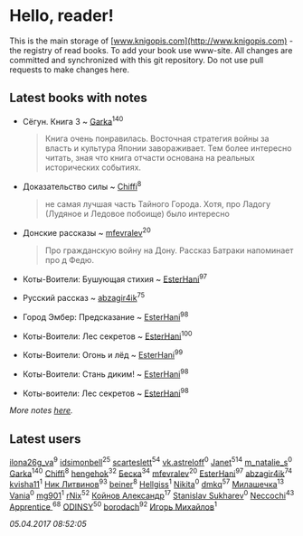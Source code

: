 # Hello, reader!
This is the main storage of [www.knigopis.com](http://www.knigopis.com) - the registry of read books.
To add your book use www-site. All changes are committed and synchronized with this git repository.
Do not use pull requests to make changes here.


## Latest books with notes
* Сёгун. Книга 3 ~ [Garka](users/115/115753719718250012620-google)<sup>140</sup>
    > Книга очень понравилась. Восточная стратегия войны за власть и культура  Японии завораживает. Тем более интересно читать, зная что книга отчасти основана на реальных исторических событиях.

* Доказательство силы ~ [Chiffi](users/105/105831994080785626680-google)<sup>8</sup>
    > не самая лучшая  часть Тайного Города. Хотя,  про Ладогу (Лудяное и Ледовое побоище) было интересно

* Донские рассказы ~ [mfevralev](users/140/140966150-vkontakte)<sup>20</sup>
    > Про гражданскую войну на Дону. Рассказ Батраки напоминает про д Федю.

* Коты-Воители: Бушующая стихия ~ [EsterHani](users/305/30558181-vkontakte)<sup>97</sup>

* Русский рассказ ~ [abzagir4ik](users/362/3621623-vkontakte)<sup>75</sup>

* Город Эмбер: Предсказание ~ [EsterHani](users/305/30558181-vkontakte)<sup>98</sup>

* Коты-Воители: Лес секретов ~ [EsterHani](users/305/30558181-vkontakte)<sup>100</sup>

* Коты-Воители: Огонь и лёд ~ [EsterHani](users/305/30558181-vkontakte)<sup>99</sup>

* Коты-Воители: Стань диким! ~ [EsterHani](users/305/30558181-vkontakte)<sup>98</sup>

* Коты-воители: Лес секретов ~ [EsterHani](users/305/30558181-vkontakte)<sup>98</sup>


_More notes [here](latest_books_with_notes.md)._


## Latest users
[ilona26g_va](users/395/395967588-vkontakte)<sup>9</sup> 
[idsimonbell](users/380/380554090-vkontakte)<sup>25</sup> 
[scarteslett](users/201/201967417-vkontakte)<sup>54</sup> 
[vk.astreloff](users/183/183010201-vkontakte)<sup>0</sup> 
[Janet](users/205/20565064-vkontakte)<sup>514</sup> 
[m_natalie_s](users/203/203813879-vkontakte)<sup>0</sup> 
[Garka](users/115/115753719718250012620-google)<sup>140</sup> 
[Chiffi](users/105/105831994080785626680-google)<sup>8</sup> 
[hengehok](users/387/3872053-vkontakte)<sup>32</sup> 
[Беска](users/157/1577468-vkontakte)<sup>34</sup> 
[mfevralev](users/140/140966150-vkontakte)<sup>20</sup> 
[EsterHani](users/305/30558181-vkontakte)<sup>97</sup> 
[abzagir4ik](users/362/3621623-vkontakte)<sup>74</sup> 
[kvisha11](users/141/141879993-vkontakte)<sup>1</sup> 
[Ник Литвинов](users/241/241974816-vkontakte)<sup>93</sup> 
[beiner](users/118/118330474331574680123-google)<sup>8</sup> 
[Hellgiss](users/106/106805009126778959980-google)<sup>1</sup> 
[Nikita](users/100/100684315-vkontakte)<sup>0</sup> 
[dmkq](users/142/1427317190926206-facebook)<sup>57</sup> 
[Милашечка](users/200/200601396-vkontakte)<sup>13</sup> 
[Vania](users/190/190338334-vkontakte)<sup>0</sup> 
[mg901](users/112/112661510199640943702-google)<sup>1</sup> 
[rNix](users/115/115622071-twitter)<sup>52</sup> 
[Койнов Александр](users/414/414040473-vkontakte)<sup>17</sup> 
[Stanislav Sukharev](users/162/16237346307809983184-mailru)<sup>0</sup> 
[Neccochi](users/126/12601720503917094896-mailru)<sup>43</sup> 
[Apprentice ](users/528/52821952-vkontakte)<sup>68</sup> 
[ODINSY](users/100/100978570902186865324-google)<sup>50</sup> 
[borodach](users/157/15706320-vkontakte)<sup>92</sup> 
[Игорь Михайлов](users/297/2977673085170791915-mailru)<sup>1</sup> 


_05.04.2017 08:52:05_
